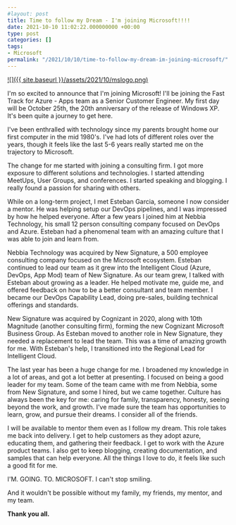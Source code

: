 ```yaml
---
#layout: post
title: Time to follow my Dream - I'm joining Microsoft!!!!
date: 2021-10-10 11:02:22.000000000 +00:00
type: post
categories: []
tags:
- Microsoft
permalink: "/2021/10/10/time-to-follow-my-dream-im-joining-microsoft/"
---
```

[![]({{ site.baseurl }}/assets/2021/10/mslogo.png)](https://chrislayers.files.wordpress.com/2021/10/mslogo.png)

I'm so excited to announce that I'm joining Microsoft! I'll be joining the Fast Track for Azure - Apps team as a Senior Customer Engineer. My first day will be October 25th, the 20th anniversary of the release of Windows XP. It's been quite a journey to get here.

I've been enthralled with technology since my parents brought home our first computer in the mid 1980's. I've had lots of different roles over the years, though it feels like the last 5-6 years really started me on the trajectory to Microsoft.

The change for me started with joining a consulting firm. I got more exposure to different solutions and technologies. I started attending MeetUps, User Groups, and conferences. I started speaking and blogging. I really found a passion for sharing with others.

While on a long-term project, I met Esteban Garcia, someone I now consider a mentor. He was helping setup our DevOps pipelines, and I was impressed by how he helped everyone. After a few years I joined him at Nebbia Technology, his small 12 person consulting company focused on DevOps and Azure. Esteban had a phenomenal team with an amazing culture that I was able to join and learn from.

Nebbia Technology was acquired by New Signature, a 500 employee consulting company focused on the Microsoft ecosystem. Esteban continued to lead our team as it grew into the Intelligent Cloud (Azure, DevOps, App Mod) team of New Signature. As our team grew, I talked with Esteban about growing as a leader. He helped motivate me, guide me, and offered feedback on how to be a better consultant and team member. I became our DevOps Capability Lead, doing pre-sales, building technical offerings and standards.

New Signature was acquired by Cognizant in 2020, along with 10th Magnitude (another consulting firm), forming the new Cognizant Microsoft Business Group. As Esteban moved to another role in New Signature, they needed a replacement to lead the team. This was a time of amazing growth for me. With Esteban's help, I transitioned into the Regional Lead for Intelligent Cloud.

The last year has been a huge change for me. I broadened my knowledge in a lot of areas, and got a lot better at presenting. I focused on being a good leader for my team. Some of the team came with me from Nebbia, some from New Signature, and some I hired, but we came together. Culture has always been the key for me: caring for family, transparency, honesty, seeing beyond the work, and growth. I've made sure the team has opportunities to learn, grow, and pursue their dreams. I consider all of the friends.

I will be available to mentor them even as I follow my dream. This role takes me back into delivery. I get to help customers as they adopt azure, educating them, and gathering their feedback. I get to work with the Azure product teams. I also get to keep blogging, creating documentation, and samples that can help everyone. All the things I love to do, it feels like such a good fit for me.

I'M. GOING. TO. MICROSOFT. I can't stop smiling.

And it wouldn't be possible without my family, my friends, my mentor, and my team.

**Thank you all.**
